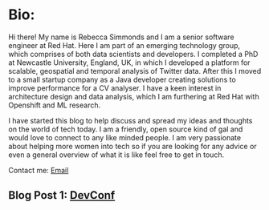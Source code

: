 # Bio:

Hi there! My name is Rebecca Simmonds and I am  a senior software engineer at Red Hat.
Here I am part of an emerging technology group, which comprises of both data scientists and developers.
I completed a PhD at Newcastle University, England, UK, in which I developed a platform for scalable, geospatial and temporal analysis of Twitter data.
After this I moved to a small startup company as a Java developer creating solutions to improve performance for a CV analyser.
I have a keen interest in architecture design and data analysis, which I am furthering at Red Hat with Openshift and ML research.

I have started this blog to help discuss and spread my ideas and thoughts on the world of tech today.
I am a friendly, open source kind of gal and would love to connect to any like minded people. I am very passionate about helping more women into tech
so if you are looking for any advice or even a general overview of what it is like feel free to get in touch.

Contact me: [Email](rmsimmonds1919@gmail.com)

## Blog Post 1: [DevConf](devConf.md)
